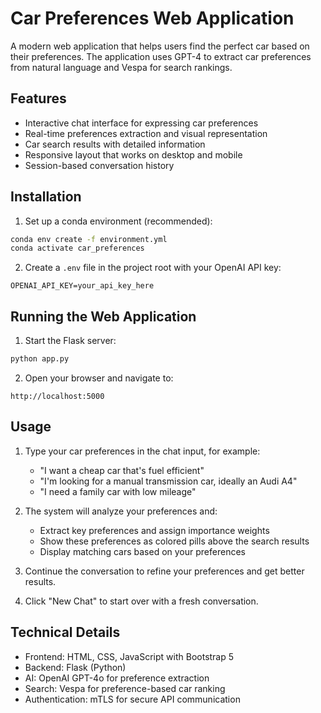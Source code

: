 # Car Preferences Web Application

A modern web application that helps users find the perfect car based on their preferences. The application uses GPT-4 to extract car preferences from natural language and Vespa for search rankings.

## Features

- Interactive chat interface for expressing car preferences
- Real-time preferences extraction and visual representation
- Car search results with detailed information
- Responsive layout that works on desktop and mobile
- Session-based conversation history

## Installation

1. Set up a conda environment (recommended):
```bash
conda env create -f environment.yml
conda activate car_preferences
```

2. Create a `.env` file in the project root with your OpenAI API key:
```
OPENAI_API_KEY=your_api_key_here
```

## Running the Web Application

1. Start the Flask server:
```bash
python app.py
```

2. Open your browser and navigate to:
```
http://localhost:5000
```

## Usage

1. Type your car preferences in the chat input, for example:
   - "I want a cheap car that's fuel efficient"
   - "I'm looking for a manual transmission car, ideally an Audi A4"
   - "I need a family car with low mileage"

2. The system will analyze your preferences and:
   - Extract key preferences and assign importance weights
   - Show these preferences as colored pills above the search results
   - Display matching cars based on your preferences

3. Continue the conversation to refine your preferences and get better results.

4. Click "New Chat" to start over with a fresh conversation.

## Technical Details

- Frontend: HTML, CSS, JavaScript with Bootstrap 5
- Backend: Flask (Python)
- AI: OpenAI GPT-4o for preference extraction
- Search: Vespa for preference-based car ranking
- Authentication: mTLS for secure API communication
